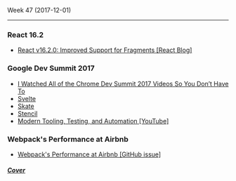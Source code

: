 Week 47 (2017-12-01)

---

### React 16.2
- [React v16.2.0: Improved Support for Fragments [React Blog]](https://reactjs.org/blog/2017/11/28/react-v16.2.0-fragment-support.html)

### Google Dev Summit 2017
- [I Watched All of the Chrome Dev Summit 2017 Videos So You Don’t Have To](https://redfin.engineering/i-watched-all-of-the-chrome-dev-summit-2017-videos-so-you-dont-have-to-9b62a593c3cb)
- [Svelte](https://github.com/sveltejs/svelte)
- [Skate](https://github.com/skatejs/skatejs)
- [Stencil](https://github.com/ionic-team/stencil)
- [Modern Tooling, Testing, and Automation [YouTube]](https://youtu.be/7-XnEMrQnn4?list=PLNYkxOF6rcICUD5nBfRdAR6Fveosnqa5m)

### Webpack's Performance at Airbnb
- [Webpack's Performance at Airbnb [GitHub issue]](https://github.com/webpack/webpack/issues/5718)

##### [Cover](https://i.redd.it/aunbp8bis8001.jpg)
